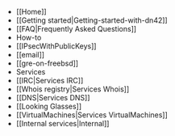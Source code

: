  * [[Home]]
  * [[Getting started|Getting-started-with-dn42]]
  * [[FAQ|Frequently Asked Questions]]
 * How-to
  * [[IPsecWithPublicKeys]]
  * [[email]]
  * [[gre-on-freebsd]]
 * Services
  * [[IRC|Services IRC]]
  * [[Whois registry|Services Whois]]
  * [[DNS|Services DNS]]
  * [[Looking Glasses]]
  * [[VirtualMachines|Services VirtualMachines]]
  * [[Internal services|Internal]]